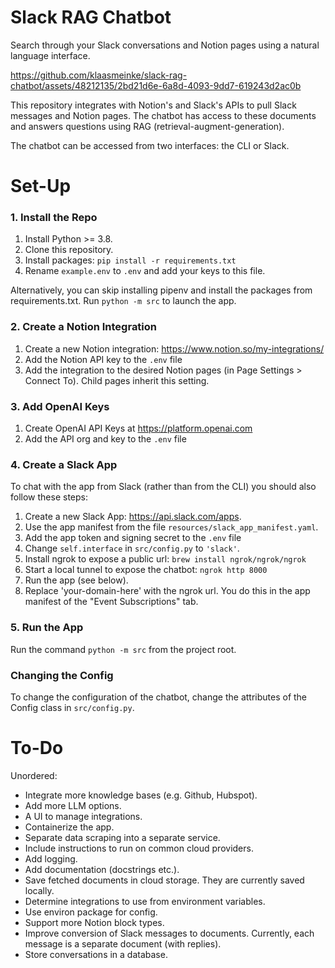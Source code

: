 # Slack RAG Chatbot

Search through your Slack conversations and Notion pages using a natural language interface.

https://github.com/klaasmeinke/slack-rag-chatbot/assets/48212135/2bd21d6e-6a8d-4093-9dd7-619243d2ac0b

This repository integrates with Notion's and Slack's APIs to pull Slack messages and Notion pages.
The chatbot has access to these documents and answers questions using RAG (retrieval-augment-generation).

The chatbot can be accessed from two interfaces: the CLI or Slack.

# Set-Up

### 1. Install the Repo

1. Install Python >= 3.8.
2. Clone this repository.
3. Install packages: `pip install -r requirements.txt`
4. Rename `example.env` to `.env` and add your keys to this file.

Alternatively, you can skip installing pipenv and install the packages from requirements.txt.
Run `python -m src` to launch the app.

### 2. Create a Notion Integration

1. Create a new Notion integration: <https://www.notion.so/my-integrations/>
2. Add the Notion API key to the `.env` file
3. Add the integration to the desired Notion pages (in Page Settings > Connect To). Child pages inherit this setting.

### 3. Add OpenAI Keys

1. Create OpenAI API Keys at <https://platform.openai.com>
2. Add the API org and key to the `.env` file

### 4. Create a Slack App

To chat with the app from Slack (rather than from the CLI) you should also follow these steps:
1. Create a new Slack App: <https://api.slack.com/apps>.
2. Use the app manifest from the file `resources/slack_app_manifest.yaml`.
3. Add the app token and signing secret to the `.env` file
4. Change `self.interface` in `src/config.py` to `'slack'`.
5. Install ngrok to expose a public url: `brew install ngrok/ngrok/ngrok`
6. Start a local tunnel to expose the chatbot: `ngrok http 8000`
7. Run the app (see below).
8. Replace 'your-domain-here' with the ngrok url. You do this in the app manifest of the "Event Subscriptions" tab.

### 5. Run the App

Run the command `python -m src` from the project root.

### Changing the Config
To change the configuration of the chatbot, change the attributes of the Config class in `src/config.py`.


# To-Do

Unordered:
- Integrate more knowledge bases (e.g. Github, Hubspot).
- Add more LLM options.
- A UI to manage integrations.
- Containerize the app.
- Separate data scraping into a separate service.
- Include instructions to run on common cloud providers.
- Add logging.
- Add documentation (docstrings etc.).
- Save fetched documents in cloud storage. They are currently saved locally.
- Determine integrations to use from environment variables.
- Use environ package for config.
- Support more Notion block types.
- Improve conversion of Slack messages to documents. Currently, each message is a separate document (with replies).
- Store conversations in a database.
